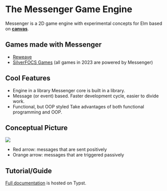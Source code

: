 # The Messenger Game Engine

Messenger is a 2D game engine with experimental concepts for Elm based on **[canvas](https://developer.mozilla.org/en-US/docs/Web/API/Canvas_API)**.

## Games made with Messenger

- [Reweave](https://github.com/linsyking/Reweave)
- [SilverFOCS Games](https://focs.ji.sjtu.edu.cn/silverfocs/project/2023/p2) (all games in 2023 are powered by Messenger)

## Cool Features

- Engine in a library
  Messenger core is built in a library.
- Message (or event) based.
  Faster development cycle, easier to divide work.
- Functional, but OOP styled
  Take advantages of both functional programming and OOP.

## Conceptual Picture

![](docs/imgs/concept.png)

- Red arrow: messages that are sent positively
- Orange arrow: messages that are triggered passively

## Tutorial/Guide

[Full documentation](https://typst.app/project/rytMGqODAPcw9-39Fec_aB) is hosted on Typst.
